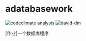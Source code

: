 # adatabasework
[![codeclimate analysis](https://img.shields.io/codeclimate/github/frantic1048/adatabasework.svg?style=flat-square)](https://codeclimate.com/github/frantic1048/adatabasework)
[![david-dm](https://img.shields.io/david/frantic1048/adatabasework.svg?style=flat-square)](https://david-dm.org/frantic1048/adatabasework)

[作业]一个数据库程序
